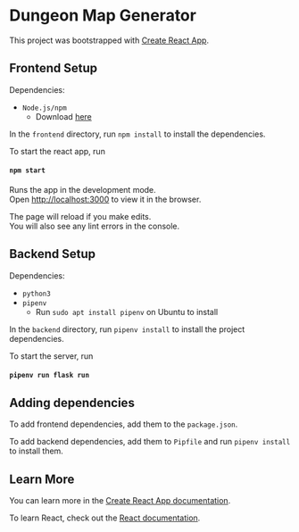 # Dungeon Map Generator

This project was bootstrapped with [Create React App](https://github.com/facebook/create-react-app).

## Frontend Setup

Dependencies:
- `Node.js/npm`
   - Download [here](https://nodejs.org/en/download/)

In the `frontend` directory, run `npm install` to install the dependencies.

To start the react app, run

#### `npm start`

Runs the app in the development mode.\
Open [http://localhost:3000](http://localhost:3000) to view it in the browser.

The page will reload if you make edits.\
You will also see any lint errors in the console.

## Backend Setup

Dependencies:
- `python3`
- `pipenv`
   - Run `sudo apt install pipenv` on Ubuntu to install

In the `backend` directory, run `pipenv install` to install the project dependencies.

To start the server, run

#### `pipenv run flask run`

## Adding dependencies

To add frontend dependencies, add them to the `package.json`.

To add backend dependencies, add them to `Pipfile` and run `pipenv install` to install them.

## Learn More

You can learn more in the [Create React App documentation](https://facebook.github.io/create-react-app/docs/getting-started).

To learn React, check out the [React documentation](https://reactjs.org/).
